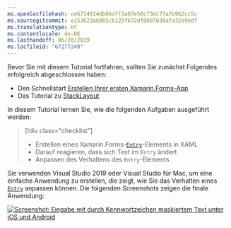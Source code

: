 ```yaml
---
ms.openlocfilehash: ce6714014db66dff3a87e50c73dc77afb962cc5c
ms.sourcegitcommit: a153623a69b5cb125f672df8007838afa32e9edf
ms.translationtype: HT
ms.contentlocale: de-DE
ms.lasthandoff: 06/20/2019
ms.locfileid: "67277240"
---
```

Bevor Sie mit diesem Tutorial fortfahren, sollten Sie zunächst Folgendes erfolgreich abgeschlossen haben:

- Den Schnellstart [Erstellen Ihrer ersten Xamarin.Forms-App](~/get-started/first-app/index.md)
- Das Tutorial zu [StackLayout](~/get-started/tutorials/stacklayout/index.yml)

In diesem Tutorial lernen Sie, wie die folgenden Aufgaben ausgeführt werden:

> [!div class="checklist"]
> - Erstellen eines Xamarin.Forms-[`Entry`](xref:Xamarin.Forms.Entry)-Elements in XAML
> - Darauf reagieren, dass sich Text im `Entry` ändert
> - Anpassen des Verhaltens des `Entry`-Elements

Sie verwenden Visual Studio 2019 oder Visual Studio für Mac, um eine einfache Anwendung zu erstellen, die zeigt, wie Sie das Verhalten eines [`Entry`](xref:Xamarin.Forms.Entry) anpassen können. Die folgenden Screenshots zeigen die finale Anwendung:

[![Screenshot: Eingabe mit durch Kennwortzeichen maskiertem Text unter iOS und Android](../images/customize-behavior.png "Eingabe mit maskierten Kennwortzeichen")](../images/customize-behavior-large.png#lightbox "Eingabe mit maskierten Kennwortzeichen")
